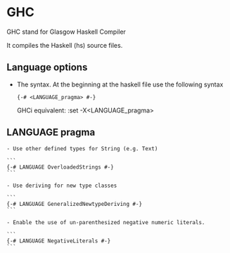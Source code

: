 # GHC

GHC stand for Glasgow Haskell Compiler

It compiles the Haskell (hs) source files.

## Language options

- The syntax. At the beginning at the haskell file use the following syntax

  ```
  {-# <LANGUAGE_pragma> #-}
  ```

  GHCi equivalent: :set -X<LANGUAGE_pragma>

## LANGUAGE pragma

    - Use other defined types for String (e.g. Text)

    ```
    {-# LANGUAGE OverloadedStrings #-}
    ```

    - Use deriving for new type classes

    ```
    {-# LANGUAGE GeneralizedNewtypeDeriving #-}
    ```

    - Enable the use of un-parenthesized negative numeric literals.

    ```
    {-# LANGUAGE NegativeLiterals #-}
    ```
